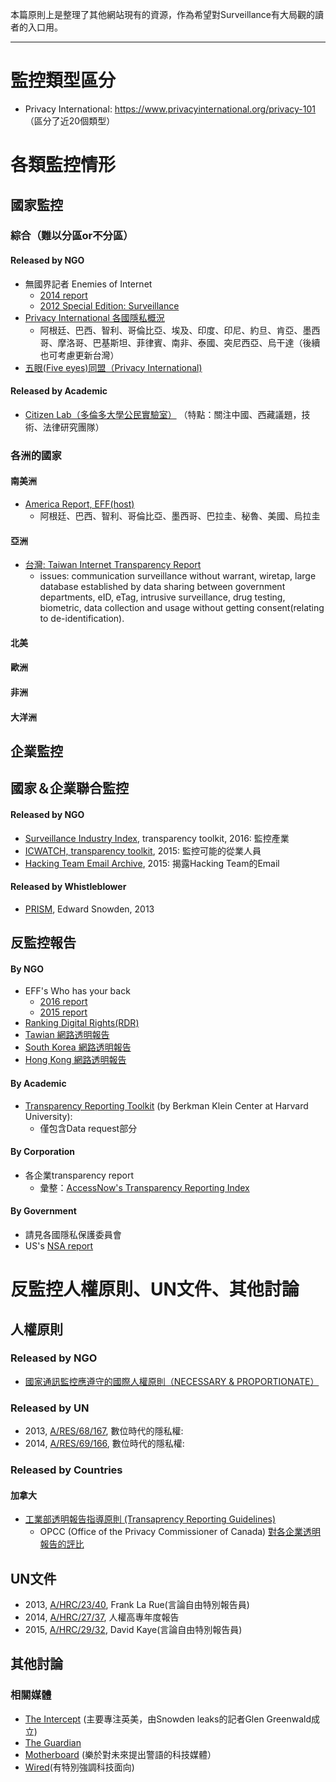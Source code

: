 本篇原則上是整理了其他網站現有的資源，作為希望對Surveillance有大局觀的讀者的入口用。

---

# 監控類型區分
- Privacy International: https://www.privacyinternational.org/privacy-101 （區分了近20個類型）
# 各類監控情形

## 國家監控
### 綜合（難以分區or不分區）
#### Released by NGO
- 無國界記者 Enemies of Internet
    - [2014 report](http://12mars.rsf.org/2014-en/)
    - [2012 Special Edition: Surveillance](http://surveillance.rsf.org/en/)
- [Privacy International 各國隱私概況](https://www.privacyinternational.org/reports/state-of-privacy)
	- 阿根廷、巴西、智利、哥倫比亞、埃及、印度、印尼、約旦、肯亞、墨西哥、摩洛哥、巴基斯坦、菲律賓、南非、泰國、突尼西亞、烏干達（後續也可考慮更新台灣）
- [五眼(Five eyes)同盟（Privacy International)](https://www.privacyinternational.org/node/51)
#### Released by Academic
- [Citizen Lab（多倫多大學公民實驗室）](http://citizenlab.org/) （特點：關注中國、西藏議題，技術、法律研究團隊）

### 各洲的國家

#### 南美洲
- [America Report, EFF(host)](https://necessaryandproportionate.org/americas-reports)
	- 阿根廷、巴西、智利、哥倫比亞、墨西哥、巴拉圭、秘魯、美國、烏拉圭
#### 亞洲
- [台灣: Taiwan Internet Transparency Report](https://www.tahr.org.tw/transparency/)
    - issues: communication surveillance without warrant, wiretap, large database established by data sharing between government departments, eID, eTag, intrusive surveillance, drug testing, biometric, data collection and usage without getting consent(relating to de-identification).

#### 北美

#### 歐洲

#### 非洲

#### 大洋洲


## 企業監控



## 國家＆企業聯合監控
#### Released by NGO
- [Surveillance Industry Index]( https://sii.transparencytoolkit.org/), transparency toolkit, 2016: 監控產業
- [ICWATCH, transparency toolkit](https://transparencytoolkit.org/icwatch/), 2015: 監控可能的從業人員
- [Hacking Team Email Archive]( https://transparencytoolkit.org/hacking-team-email-archive/), 2015: 揭露Hacking Team的Email

#### Released by Whistleblower
- [PRISM](https://nsa.gov1.info/dni/prism.html), Edward Snowden, 2013
## 反監控報告

#### By NGO
- EFF's Who has your back
    - [2016 report](https://www.eff.org/who-has-your-back-2016 ) 
    - [2015 report](https://www.eff.org/who-has-your-back-government-data-requests-2015)
- [Ranking Digital Rights(RDR)](https://rankingdigitalrights.org/)	
- [Tawian 網路透明報告](http://transparency.tahr.org.tw/TITR_Report_2015.pdf)
- [South Korea 網路透明報告](http://transparency.kr/?ckattempt=1)
- [Hong Kong 網路透明報告](http://transparency.jmsc.hku.hk/)

#### By Academic
- [Transparency Reporting Toolkit](https://cyber.harvard.edu/publications/2016/transparency_memos) (by Berkman Klein Center at Harvard University): 
   - 僅包含Data request部分

#### By Corporation
- 各企業transparency report
    - 彙整：[AccessNow's Transparency Reporting Index](https://www.accessnow.org/transparency-reporting-index/ )

#### By Government
- 請見各國隱私保護委員會
- US's [NSA report](https://www.nsa.gov/about/civil-liberties/reports/)

# 反監控人權原則、UN文件、其他討論

## 人權原則

### Released by NGO
- [國家通訊監控應遵守的國際人權原則（NECESSARY & PROPORTIONATE）](https://necessaryandproportionate.org/)
### Released by UN
- 2013, [A/RES/68/167](http://www.un.org/en/ga/search/view_doc.asp?symbol=A/RES/68/167), 數位時代的隱私權: 
- 2014, [A/RES/69/166](http://www.un.org/en/ga/search/view_doc.asp?symbol=A/RES/69/166), 數位時代的隱私權: 

### Released by Countries
#### 加拿大
- [工業部透明報告指導原則 (Transaprency Reporting Guidelines)](http://www.ic.gc.ca/eic/site/smt-gst.nsf/eng/sf11057.html)
    - OPCC (Office of the Privacy Commissioner of Canada) [對各企業透明報告的評比](https://www.priv.gc.ca/en/opc-actions-and-decisions/research/explore-privacy-research/2015/transp_201506/)

## UN文件
- 2013, [A/HRC/23/40](http://www.ohchr.org/Documents/HRBodies/HRCouncil/RegularSession/Session23/A.HRC.23.40_EN.pdf), Frank La Rue(言論自由特別報告員)
- 2014, [A/HRC/27/37](http://www.ohchr.org/EN/HRBodies/HRC/RegularSessions/Session27/Documents/A.HRC.27.37_en.pdf), 人權高專年度報告
- 2015, [A/HRC/29/32](http://ap.ohchr.org/documents/dpage_e.aspx?si=A/HRC/29/32), David Kaye(言論自由特別報告員)



## 其他討論
### 相關媒體
- [The Intercept](https://theintercept.com/) (主要專注英美，由Snowden leaks的記者Glen Greenwald成立)
- [The Guardian](https://www.theguardian.com/international (衛報))
- [Motherboard](https://motherboard.vice.com/en_us) (樂於對未來提出警語的科技媒體）
- [Wired](https://www.wired.com/ )(有特別強調科技面向)
